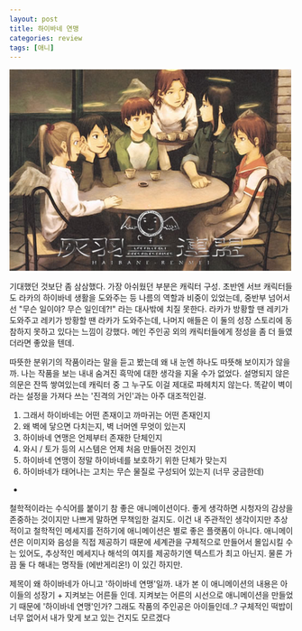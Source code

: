 ```yaml
---
layout: post
title: 하이바네 연맹
categories: review
tags: [애니]
---
```


<img src="/thumbnails/180307/하이바네연맹.jpeg" width=500 />

기대했던 것보단 좀 삼삼했다. 가장 아쉬웠던 부분은 캐릭터 구성. 초반엔 서브 캐릭터들도 라카의 하이바네 생활을 도와주는 등 나름의 역할과 비중이 있었는데, 중반부 넘어서선 "무슨 일이야? 무슨 일인데?!" 라는 대사밖에 치질 못한다. 라카가 방황할 땐 레키가 도와주고 레키가 방황할 땐 라카가 도와주는데,  나머지 애들은 이 둘의 성장 스토리에 동참하지 못하고 있다는 느낌이 강했다. 메인 주인공 외의 캐릭터들에게 정성을 좀 더 들였더라면 좋았을 텐데.

따뜻한 분위기의 작품이라는 말을 듣고 봤는데 왜 내 눈엔 하나도 따뜻해 보이지가 않을까. 나는 작품을 보는 내내 숨겨진 흑막에 대한 생각을 지울 수가 없었다. 설명되지 않은 의문은 잔뜩 쌓여있는데 캐릭터 중 그 누구도 이걸 제대로 파헤치지 않는다. 똑같이 벽이라는 설정을 가져다 쓰는 '진격의 거인'과는 아주 대조적인걸.

  1. 그래서 하이바네는 어떤 존재이고 까마귀는 어떤 존재인지
  2. 왜 벽에 닿으면 다치는지, 벽 너머엔 무엇이 있는지
  3. 하이바네 연맹은 언제부터 존재한 단체인지
  4. 와시 / 토가 등의 시스템은 언제 처음 만들어진 것인지
  5. 하이바네 연맹이 정말 하이바네를 보호하기 위한 단체가 맞는지
  6. 하이바네가 태어나는 고치는 무슨 물질로 구성되어 있는지 (너무 궁금한데)

-

철학적이라는 수식어를 붙이기 참 좋은 애니메이션이다. 좋게 생각하면 시청자의 감상을 존중하는 것이지만 나쁘게 말하면 무책임한 걸지도. 이건 내 주관적인 생각이지만 추상적이고 철학적인 메세지를 전하기에 애니메이션은 별로 좋은 플랫폼이 아니다. 애니메이션은 이미지와 음성을 직접 제공하기 때문에 세계관을 구체적으로 만들어서 몰입시킬 수는 있어도, 추상적인 메세지나 해석의 여지를 제공하기엔 텍스트가 최고 아닌지. 물론 가끔 둘 다 해내는 명작들 (에반게리온!) 이 있긴 하지만.

제목이 왜 하이바네가 아니고 '하이바네 연맹'일까. 내가 본 이 애니메이션의 내용은 아이들의 성장기 + 지켜보는 어른들 인데. 지켜보는 어른의 시선으로 애니메이션을 만들었기 때문에 '하이바네 연맹'인가? 그래도 작품의 주인공은 아이들인데..? 구체적인 떡밥이 너무 없어서 내가 맞게 보고 있는 건지도 모르겠다
